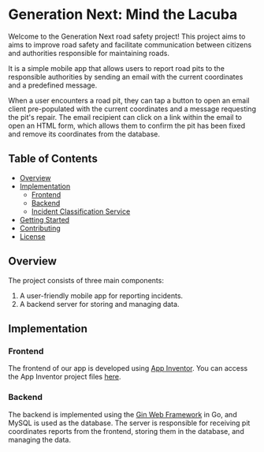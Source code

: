 #  Generation Next: Mind the Lacuba

Welcome to the Generation Next road safety project! This project aims to aims to improve road safety and facilitate communication between citizens and authorities responsible for maintaining roads. 

It is a simple mobile app that allows users to report road pits to the responsible authorities by sending an email with the current coordinates and a predefined message.

When a user encounters a road pit, they can tap a button to open an email client pre-populated with the current coordinates and a message requesting the pit's repair. The email recipient can click on a link within the email to open an HTML form, which allows them to confirm the pit has been fixed and remove its coordinates from the database.

## Table of Contents

- [Overview](#overview)
- [Implementation](#implementation)
  - [Frontend](#frontend)
  - [Backend](#backend)
  - [Incident Classification Service](#incident-classification-service)
- [Getting Started](#getting-started)
- [Contributing](#contributing)
- [License](#license)

## Overview

The project consists of three main components:

1. A user-friendly mobile app for reporting incidents.
2. A backend server for storing and managing data.

## Implementation

### Frontend

The frontend of our app is developed using [App Inventor](https://appinventor.mit.edu). You can access the App Inventor project files [here](https://mega.nz/file/FXBn1IBS#KwI89DcGjmgiGSbfv7_6894cWiZlxjL_4Mn_rEm5fmo).

### Backend

The backend is implemented using the [Gin Web Framework](https://github.com/gin-gonic/gin) in Go, and MySQL is used as the database. The server is responsible for receiving pit coordinates reports from the frontend, storing them in the database, and managing the data.
